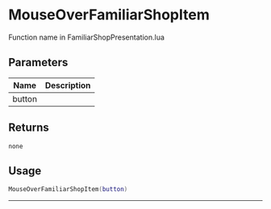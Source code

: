 # MouseOverFamiliarShopItem

Function name in FamiliarShopPresentation.lua

## Parameters

| Name   | Description |
| ------ | ----------- |
| button |             |

## Returns

`none`

## Usage

```lua
MouseOverFamiliarShopItem(button)
```

---
